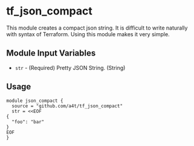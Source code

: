 # tf_json_compact

This module creates a compact json string.
It is difficult to write naturally with syntax of Terraform.
Using this module makes it very simple.

## Module Input Variables

- `str` - (Required) Pretty JSON String. (String)

## Usage
```hcl
module json_compact {
  source = "github.com/a4t/tf_json_compact"
  str = <<EOF
{
  "foo": "bar"
}
EOF
}
```

